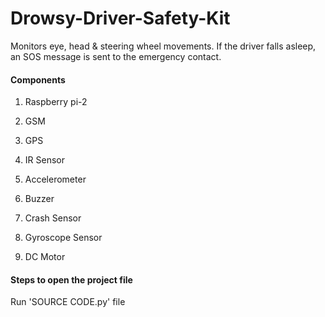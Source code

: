 # Drowsy-Driver-Safety-Kit
Monitors eye, head &amp; steering wheel movements. If the driver falls asleep, an SOS message is sent to the emergency contact.

#### Components 

1. Raspberry pi-2

2. GSM

3. GPS

4. IR Sensor

5. Accelerometer

6. Buzzer

7. Crash Sensor

8. Gyroscope Sensor

9. DC Motor

#### Steps to open the project file

Run 'SOURCE CODE.py' file
